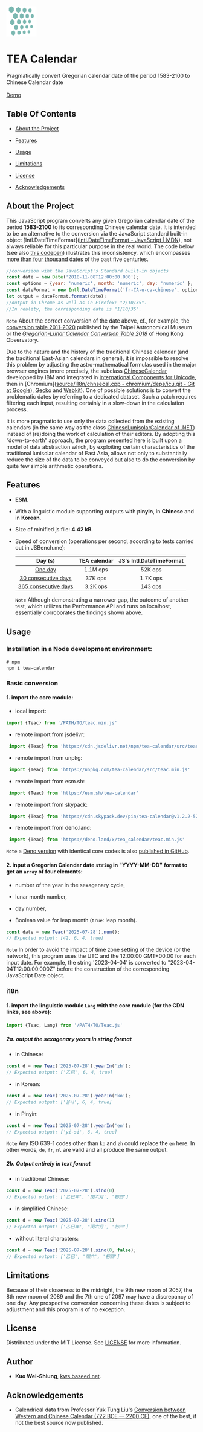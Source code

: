 <br/>
<p text-align="center">
  <a href="banner.png">
    <img src="banner.png" alt="Logo" width="80" height="80">
  </a>
</p>
<h1 text-align="center">TEA Calendar</h1>

<p text-align="center">
    Pragmatically convert Gregorian calendar date of the period 1583-2100 to Chinese Calendar date
        <br/>
    <br/>
<a href="https://codepen.io/kws/pen/KKrjrEy">Demo</a>
  <br/>
</p>

## Table Of Contents

- [About the Project](#about-the-project)

- [Features](#features)

- [Usage](#usage)

- [Limitations](#limitations)

- [License](#license)

- [Acknowledgements](#acknowledgements)

## About the Project

This JavaScript program converts any given Gregorian calendar date of the period **1583-2100** to its corresponding Chinese calendar date. It is intended to be an alternative to the conversion via the JavaScript standard built-in object [Intl.DateTimeFormat]([Intl.DateTimeFormat - JavaScript | MDN](https://developer.mozilla.org/en-US/docs/Web/JavaScript/Reference/Global_Objects/Intl/DateTimeFormat)), not always reliable for this particular purpose in the real world. The code below (see also [this codepen](https://codepen.io/kws/pen/BaGjaPj)) illustrates this inconsistency, which encompasses [more than four thousand dates](https://github.com/uranus-aqua/uranus-aqua.github.io/blob/355155cab0f9a93785fd8e7055ce9cd4b6f8a973/traditional-chinese-calendar-problems-in-js-engins-conversion.md) of the past five centuries. 

```js
//conversion wiht the JavaScript's Standard built-in objects
const date = new Date('2018-11-08T12:00:00.000');
const options = {year: 'numeric', month: 'numeric', day: 'numeric' };
const dateFormat = new Intl.DateTimeFormat('fr-CA-u-ca-chinese', options);
let output = dateFormat.format(date);
//output in Chrome as well as in Firefox: "2/10/35".
//In reality, the corresponding date is "1/10/35".
```

`Note` About the correct conversion of the date above, cf., for example, the [conversion table 2011-2020](https://web.archive.org/web/20230824102033/https://www-ws.gov.taipei/Download.ashx?u=LzAwMS9VcGxvYWQvNDM5L3JlbGZpbGUvNDc1NTcvNzk3MDY5OS9mODNkY2RmOC00NDY2LTQ5MzktYjQ2Mi1kMjg3N2JlNzQzOWQucGRm&n=5ZyL6L6y5puGMjAxMS0yMDIwLnBkZg%3D%3D&icon=..pdf) published by the Taipei Astronomical Museum or the [*Gregorian-Lunar Calendar Conversion Table 2018*](https://web.archive.org/web/20230824104025/https://www.hko.gov.hk/en/gts/time/calendar/pdf/files/2018e.pdf) of Hong Kong Observatory.

Due to the nature and the history of the traditional Chinese calendar (and the traditional East-Asian calendars in general), it is impossible to resolve this problem by adjusting the astro-mathematical formulas used in the major browser engines (more precisely, the subclass [ChineseCalendar](https://github.com/unicode-org/icu/blob/a56dde820dc35665a66f2e9ee8ba58e75049b668/icu4c/source/i18n/chnsecal.cpp)  developped by IBM and integrated in [International Components for Unicode](https://icu.unicode.org/), then in [Chromium]([source/i18n/chnsecal.cpp - chromium/deps/icu.git - Git at Google](https://chromium.googlesource.com/chromium/deps/icu.git/+/985b9a6f70e13f3db741fed121e4dcc3046ad494/source/i18n/chnsecal.cpp)), [Gecko](https://github.com/mozilla/gecko-dev/blob/7a36a26eb0c4c1eb7351f389a0fd84e7ab6ae7fe/intl/icu/source/i18n/chnsecal.h#L9) and [Webkit](https://github.com/WebKit/WebKit/blob/d9f5ea75d6257fa10cbfc0bfb2a2a8d69478f1f9/Source/WTF/icu/unicode/ucal.h)). One of possible solutions is to convert the problematic dates by referring to a dedicated dataset. Such a patch requires filtering each input, resulting certainly in a slow-down in the calculation process.

It is more pragmatic to use only the data collected from the existing calendars (in the same way as the class [ChineseLunisolarCalendar of .NET](https://github.com/dotnet/runtime/blob/5a6d5ef9a9a994e58e48fa22f381d87bc20ca84e/src/libraries/System.Private.CoreLib/src/System/Globalization/ChineseLunisolarCalendar.cs#L14)) instead of (re)doing the work of calculation of their editors. By adopting this “down-to-earth” approach, the program presented here is built upon a model of data abstraction which, by exploiting certain characteristics of the traditional lunisolar calendar of East Asia, allows not only to substantially reduce the size of the data to be conveyed but also to do the conversion by quite few simple arithmetic operations.

## Features

- **ESM**.

- With a linguistic module supporting outputs with **pinyin**, in **Chinese** and in **Korean**.

- Size of minified js file: **4.42 kB**.

- Speed of conversion (operations per second, according to tests carried out in JSBench.me):
  
  | Day (s)                                         | TEA calendar | JS's Intl.DateTimeFormat |
  |:-----------------------------------------------:|:------------:|:------------------------:|
  | [One day](img/performance_1.png)                | 1.1M ops     | 52K ops                  |
  | [30 consecutive days](img/performance_30.png)   | 37K ops      | 1.7K ops                 |
  | [365 consecutive days](img/performance_365.png) | 3.2K ops     | 143 ops                  |
  
  `Note` Although demonstrating a narrower gap, the outcome of another test, which utilizes the Performance API and runs on localhost, essentially corroborates the findings shown above.

## Usage

### Installation in a Node development environment:

```shell
# npm
npm i tea-calendar
```

### Basic conversion

#### 1. import the core module:

- local import:

```js
import {Teac} from '/PATH/TO/teac.min.js'
```

- remote import from jsdelivr:

```js
 import {Teac} from 'https://cdn.jsdelivr.net/npm/tea-calendar/src/teac.min.js'
```

- remote import from unpkg:

```js
 import {Teac} from 'https://unpkg.com/tea-calendar/src/teac.min.js'
```

- remote import from esm.sh:

```js
 import {Teac} from 'https://esm.sh/tea-calendar'
```

- remote import from skypack:

```js
 import {Teac} from 'https://cdn.skypack.dev/pin/tea-calendar@v1.2.2-52FdYM1pHS1geiE67Q2Z/mode=imports,min/optimized/tea-calendar.js'
```

- remote import from deno.land:

```js
 import {Teac} from 'https://deno.land/x/tea_calendar/teac.min.js'
```

`Note` a [Deno version](https://deno.land/x/tea_calendar) with identical core codes is also [published in GitHub](https://github.com/uranus-aqua/tea-calendar-with-deno).

#### 2. input a Gregorian Calendar date `string` in "YYYY-MM-DD" format to get an `array` of four elements:

- number of the year in the sexagenary cycle,

- lunar month number,

- day number,

- Boolean value for leap month (`true`: leap month).

```js
const date = new Teac('2025-07-28').num();
// Expected output: [42, 6, 4, true] 
```

`Note` In order to avoid the impact of time zone setting of the device (or the network), this program uses the UTC and the 12:00:00 GMT+00:00 for each input date. For example, the string '2023-04-04' is converted to "2023-04-04T12:00:00.000Z" before the construction of the corresponding JavaScript Date object.

### i18n

#### 1. import the linguistic module `Lang` with the core module (for the CDN links, see above):

```js
import {Teac, Lang} from '/PATH/TO/Teac.js'
```

##### 2a. output the sexagenary years in string format

- in Chinese:

```js
const d = new Teac('2025-07-28').yearIn('zh');
// Expected output: ['乙巳', 6, 4, true] 
```

- in Korean:

```javascript
const d = new Teac('2025-07-28').yearIn('ko');
// Expected output: ['을사', 6, 4, true] 
```

- in Pinyin:

```javascript
const d = new Teac('2025-07-28').yearIn('en');
// Expected output: ['yi-si', 6, 4, true] 
```

`Note`  Any ISO 639-1 codes other than `ko` and `zh` could replace the `en` here. In other words, `de`, `fr`, `nl` are  valid and all produce the same output. 

##### 2b. Output entirely in text format

- in traditional Chinese:

```js
const d = new Teac('2025-07-28').sino(0)
// Expected output: ['乙巳年', '閏六月', '初四'] 
```

- in simplified Chinese:

```js
const d = new Teac('2025-07-28').sino(1)
// Expected output: ['乙巳年', "闰六月', '初四']
```

- without literal characters:

```js
const d = new Teac('2025-07-28').sino(0, false);
// Expected output: ['乙巳', "閏六', '初四']
```

## Limitations

Because of their closeness to the midnight, the 9th new moon of 2057, the 8th new moon of 2089 and the 7th one of 2097 may have a discrepancy of one day. Any prospective conversion concerning these dates is subject to adjustment and this program is of no exception.

## License

Distributed under the MIT License. See [LICENSE](./LICENSE) for more information.

## Author

* **Kuo Wei-Shiung**, [kws.baseed.net](http://kws.baseed.net).

## Acknowledgements

* Calendrical data from Professor Yuk Tung Liu's [Conversion between Western and Chinese Calendar (722 BCE — 2200 CE)](https://ytliu0.github.io/ChineseCalendar/index.html), one of the best, if not the best source now published.
